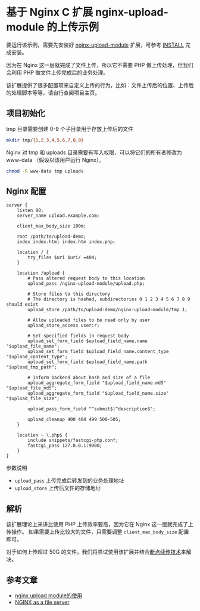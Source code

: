 # 基于 Nginx C 扩展 nginx-upload-module 的上传示例

要运行该示例，需要先安装好 [nginx-upload-module][1] 扩展，可参考 [INSTALL](INSTALL.md) 完成安装。

因为在 Nginx 这一层就完成了文件上传，所以它不需要 PHP 做上传处理，但我们会利用 PHP 做文件上传完成后的业务处理。

该扩展提供了很多配置项来自定义上传的行为，比如：文件上传后的位置、上传后的处理脚本等等，请自行查阅项目主页。

## 项目初始化

tmp 目录需要创建 0-9 个子目录用于存放上传后的文件

```bash
mkdir tmp/{1,2,3,4,5,6,7,8,9}
```

Nginx 对 tmp 和 uploads 目录需要有写入权限，可以将它们的所有者修改为 www-data （假设以该用户运行 Nginx）。
 
```bash
chmod -R www-data tmp uploads
```

## Nginx 配置

```nginx
server {
    listen 80;
    server_name upload.example.com;

    client_max_body_size 100m;
    
    root /path/to/upload-demo;
    index index.html index.htm index.php;

    location / {
        try_files $uri $uri/ =404;
    }
    
    location /upload {
        # Pass altered request body to this location
        upload_pass /nginx-upload-module/upload.php;
    
        # Store files to this directory
        # The directory is hashed, subdirectories 0 1 2 3 4 5 6 7 8 9 should exist
        upload_store /path/to/upload-demo/nginx-upload-module/tmp 1;
    
        # Allow uploaded files to be read only by user
        upload_store_access user:r;
    
        # Set specified fields in request body
        upload_set_form_field $upload_field_name.name "$upload_file_name";
        upload_set_form_field $upload_field_name.content_type "$upload_content_type";
        upload_set_form_field $upload_field_name.path "$upload_tmp_path";
    
        # Inform backend about hash and size of a file
        upload_aggregate_form_field "$upload_field_name.md5" "$upload_file_md5";
        upload_aggregate_form_field "$upload_field_name.size" "$upload_file_size";
    
        upload_pass_form_field "^submit$|^description$";
    
        upload_cleanup 400 404 499 500-505;
    }

    location ~ \.php$ {
        include snippets/fastcgi-php.conf;
        fastcgi_pass 127.0.0.1:9000;
    }
}
```

参数说明

- `upload_pass` 上传完成后转发到的业务处理地址
- `upload_store` 上传后文件的存储地址

## 解析

该扩展理论上来讲比使用 PHP 上传效率要高，因为它在 Nginx 这一层就完成了上传操作。
如果需要上传比较大的文件，只需要调整 `client_max_body_size` 配置即可。

对于如何上传超过 50G 的文件，我们将尝试使用该扩展并结合[断点续传技术][2]来解决。

[1]: https://github.com/fdintino/nginx-upload-module
[2]: https://github.com/fdintino/nginx-upload-module/blob/master/upload-protocol.md

## 参考文章

- [nginx upload module的使用](https://www.cnblogs.com/lidabo/p/4169739.html)
- [NGINX as a file server](https://www.yanxurui.cc/posts/server/2017-03-21-NGINX-as-a-file-server/)
